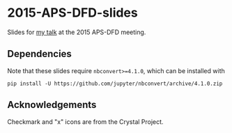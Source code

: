 # 2015-APS-DFD-slides

Slides for [my talk](http://meetings.aps.org/Meeting/DFD15/Session/E28.3) at 
the 2015 APS-DFD meeting.


## Dependencies

Note that these slides require `nbconvert>=4.1.0`, which can be installed with

    pip install -U https://github.com/jupyter/nbconvert/archive/4.1.0.zip


## Acknowledgements

Checkmark and "x" icons are from the Crystal Project.

